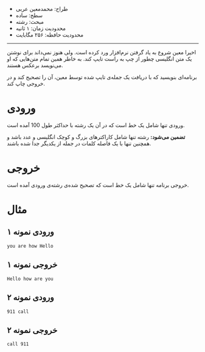 + طراح: محمدمعین عربی
+ سطح: ساده
+ مبحث: رشته
+ محدودیت زمان: ۱ ثانیه
+ محدودیت حافظه: ۲۵۶ مگابایت

----------

اخیرا معین شروع به یاد گرفتن نرم‌افزار ورد کرده است. ولی هنوز نمی‌داند برای نوشتن یک متن انگلیسی چطور از چپ به راست تایپ کند. به خاطر همین تمام متن‌هایی که او می‌نویسد برعکس هستند.

برنامه‌ای بنویسید که با دریافت یک جمله‌ی تایپ شده توسط معین، آن را تصحیح کند و در خروجی چاپ کند.

# ورودی

ورودی تنها شامل یک خط است که در آن یک رشته با حداکثر طول 100 آمده است.

**تضمین می‌شود:** رشته تنها شامل کاراکتر‌های بزرگ و کوچک انگلیسی و عدد باشد و همچنین تنها با یک فاصله کلمات در جمله از یکدیگر جدا شده باشند.

# خروجی

خروجی برنامه‌ تنها شامل یک خط است که تصحیح شده‌ی رشته‌ی ورودی آمده است.

# مثال

## ورودی نمونه ۱
```
you are how Hello
```


## خروجی نمونه ۱
```
Hello how are you
```

## ورودی نمونه ۲
```
911 call
```


## خروجی نمونه ۲
```
call 911
```
